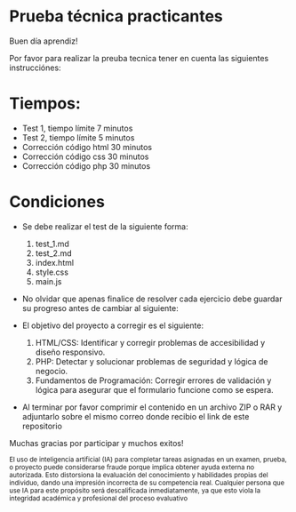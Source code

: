 # Prueba técnica practicantes

Buen día aprendiz!

Por favor para realizar la preuba tecnica tener en cuenta las siguientes instrucciónes:

# Tiempos:

- Test 1, tiempo límite 7 minutos
- Test 2, tiempo límite 5 minutos
- Corrección código html 30 minutos
- Corrección código css 30 minutos
- Corrección código php 30 minutos

# Condiciones

- Se debe realizar el test de la siguiente forma:
    1. test_1.md
    2. test_2.md
    3. index.html
    4. style.css
    5. main.js

- No olvidar que apenas finalice de resolver cada ejercicio debe guardar su progreso antes de cambiar al siguiente:
- El objetivo del proyecto a corregir es el siguiente:
    1. HTML/CSS: Identificar y corregir problemas de accesibilidad y diseño responsivo.
    2. PHP: Detectar y solucionar problemas de seguridad y lógica de negocio.
    3. Fundamentos de Programación: Corregir errores de validación y lógica para asegurar que el formulario funcione como se espera.

- Al terminar por favor comprimir el contenido en un archivo ZIP o RAR y adjuntarlo sobre el mismo correo donde recibio el link de este repositorio


Muchas gracias por participar y muchos exitos!



<small>
El uso de inteligencia artificial (IA) para completar tareas asignadas en un examen, prueba, o proyecto puede considerarse fraude porque implica obtener ayuda externa no autorizada. Esto distorsiona la evaluación del conocimiento y habilidades propias del individuo, dando una impresión incorrecta de su competencia real. Cualquier persona que use IA para este propósito será descalificada inmediatamente, ya que esto viola la integridad académica y profesional del proceso evaluativo
</small>
